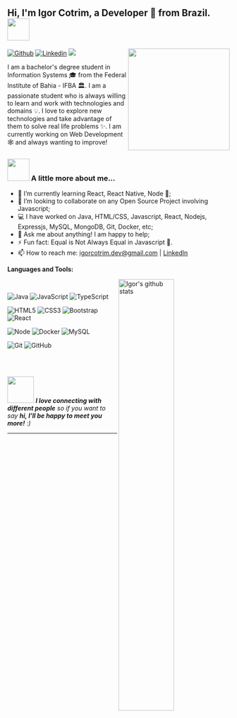 <h2>Hi, I'm Igor Cotrim, a Developer 🚀 from Brazil. <img src="https://media.giphy.com/media/bcKmIWkUMCjVm/giphy.gif" width="50"></h2>
<img align='right' src="https://media.giphy.com/media/M9gbBd9nbDrOTu1Mqx/giphy.gif" width="230">

[![Github](https://img.shields.io/badge/-Github-000?style=flat&logo=Github&logoColor=white)](https://github.com/igor-cotrim)
[![Linkedin](https://img.shields.io/badge/-LinkedIn-blue?style=flat&logo=Linkedin&logoColor=white)](https://www.linkedin.com/in/igorcotrim/)
[![](https://img.shields.io/badge/Gmail-igorcotrim.dev%40gmail.com-red)](mailto:igorcotrim.dev@gmail.com)

I am a bachelor's degree student in Information Systems 🎓 from the Federal Institute of Bahia - IFBA 🏛. I am a passionate student who is always willing to learn and work with technologies and domains 💡. I love to explore new technologies and take advantage of them to solve real life problems ✨.
I am currently working on Web Development 🕸️ and always wanting to improve!

### <img src="https://media.giphy.com/media/VgCDAzcKvsR6OM0uWg/giphy.gif" width="50"> A little more about me...  

- 🌱 I’m currently learning React, React Native, Node 🚀;
- 👯 I’m looking to collaborate on any Open Source Project involving Javascript;
- 💻 I have worked on Java, HTML/CSS, Javascript, React, Nodejs, Expressjs, MySQL, MongoDB, Git, Docker, etc;
- 💬 Ask me about anything! I am happy to help;
- ⚡ Fun fact: Equal is Not Always Equal in Javascript 🤣.
- 📫 How to reach me: igorcotrim.dev@gmail.com | [LinkedIn](https://www.linkedin.com/in/igorcotrim/)


**Languages and Tools:** 

 <a href="https://github.com/igor-cotrim/">
    <img width="50%" align="right" alt="Igor's github stats" src="https://github-readme-stats.vercel.app/api?username=igor-cotrim&show_icons=true&hide_border=true" />
  </a>

</br>

![Java](https://img.shields.io/badge/Java-orange?style=flat&logo=java&logoColor=white) ![JavaScript](https://img.shields.io/badge/-JavaScript-black?style=flat&logo=javascript) ![TypeScript](https://img.shields.io/badge/-TypeScript-007ACC?style=flat&logo=typescript)

![HTML5](https://img.shields.io/badge/-HTML5-E34F26?style=flat&logo=html5&logoColor=white) ![CSS3](https://img.shields.io/badge/-CSS3-1572B6?style=flat&logo=css3) ![Bootstrap](https://img.shields.io/badge/-Bootstrap-563D7C?style=flat&logo=bootstrap) ![React](https://img.shields.io/badge/-React-black?style=flat&logo=react) 

![Node](https://img.shields.io/badge/-Nodejs-black?style=flat&logo=Node.js) ![Docker](https://img.shields.io/badge/-Docker-black?style=flat&logo=docker) ![MySQL](https://img.shields.io/badge/-MySQL-black?style=flat&logo=mysql)

![Git](https://img.shields.io/badge/-Git-black?style=flat&logo=git) ![GitHub](https://img.shields.io/badge/-GitHub-181717?style=flat&logo=github)

</br>
</br>

<img src="https://media.giphy.com/media/LnQjpWaON8nhr21vNW/giphy.gif" width="60"> <em><b>I love connecting with different people</b> so if you want to say <b>hi, I'll be happy to meet you more!</b> :)</em>

---
